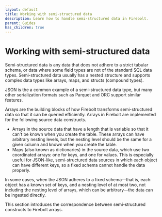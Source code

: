 ```yaml
---
layout: default
title: Working with semi-structured data
description: Learn how to handle semi-structured data in Firebolt.
parent: Guides
has_children: true
---
```

# Working with semi-structured data

Semi-structured data is any data that does not adhere to a strict tabular schema, or data where some field types are not of the standard SQL data types. Semi-structured data usually has a nested structure and supports complex data types like arrays, maps, and structs (compound types).

JSON is the a common example of a semi-structured data type, but many other serialization formats such as Parquet and ORC support similar features.

Arrays are the building blocks of how Firebolt transforms semi-structured data so that it can be queried efficiently. Arrays in Firebolt are implemented for the following source data constructs.

* Arrays in the source data that have a length that is variable so that it can't be known when you create the table. These arrays can have arbitrary nesting levels, but the nesting level should be the same for a given column and known when you create the table.
* Maps (also known as dictionaries) in the source data, which use two coordinated arrays: one for keys, and one for values. This is especially useful for JSON-like, semi-structured data sources in which each object can have different keys, so a fixed schema cannot handle the data properly.

In some cases, when the JSON adheres to a fixed schema&mdash;that is, each object has a known set of keys, and a nesting level of at most two, not including the nesting level of arrays, which can be arbitrary&mdash;the data can be ingested directly.

This section introduces the correspondence between semi-structured constructs to Firebolt arrays.
